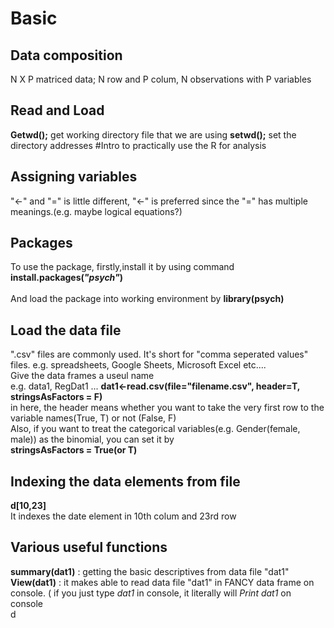 # Basic
## Data composition
N X P matriced data; N row and P colum, N observations with P variables
## Read and Load
<b>Getwd();</b> get working directory file that we are using
<b>setwd();</b> set the directory addresses
#Intro to practically use the R for analysis
## Assigning variables
"<-" and "=" is little different, "<-" is preferred since the "=" has multiple meanings.(e.g. maybe logical equations?)

## Packages
To use the package, firstly,install it by using command
<b>install.packages(_"psych"_)</b>
</br></br>And load the package into working environment by 
<b>library(psych)</b>
## Load the data file
".csv" files are commonly used. It's short for "comma seperated values" files. 
e.g. spreadsheets, Google Sheets, Microsoft Excel etc....
</br>Give the data frames a useul name </br>e.g. data1, RegDat1 ...
<b>dat1<-read.csv(file="filename.csv", header=T, stringsAsFactors = F)</b>
                       </br> in here, the header means whether you want to take the very first row to the variable names(True, T) or not (False, F)
</br> Also, if you want to treat the categorical variables(e.g. Gender(female, male)) as the binomial, you can set it by </br><b>stringsAsFactors = True(or T)</b>
<br>
## Indexing the data elements from file
<b>d[10,23]</b> <br> It indexes the date element in 10th colum and 23rd row
## Various useful functions
<b>summary(dat1)</b> : getting the basic descriptives from data file "dat1"
</br> <b>View(dat1)</b> : it makes able to read data file "dat1" in FANCY data frame on console. ( if you just type _dat1_ in console, it literally will _Print dat1_ on console
</br>d

